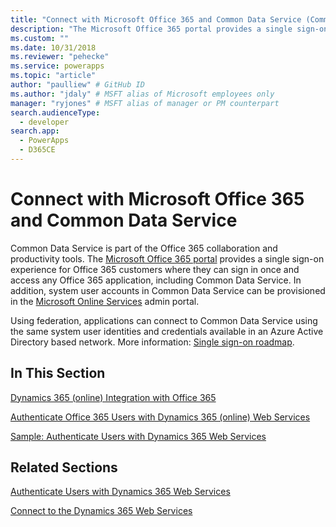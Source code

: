 ```yaml
---
title: "Connect with Microsoft Office 365 and Common Data Service (Common Data Service) | Microsoft Docs" # Intent and product brand in a unique string of 43-59 chars including spaces
description: "The Microsoft Office 365 portal provides a single sign-on experience for Office 365 customers where they can sign in once and access any Office 365 application" # 115-145 characters including spaces. This abstract displays in the search result.
ms.custom: ""
ms.date: 10/31/2018
ms.reviewer: "pehecke"
ms.service: powerapps
ms.topic: "article"
author: "paulliew" # GitHub ID
ms.author: "jdaly" # MSFT alias of Microsoft employees only
manager: "ryjones" # MSFT alias of manager or PM counterpart
search.audienceType: 
  - developer
search.app: 
  - PowerApps
  - D365CE
---
```

# Connect with Microsoft Office 365 and Common Data Service

Common Data Service is part of the Office 365 collaboration and productivity tools. The [Microsoft Office 365 portal](https://www.microsoft.com/office365) provides a single sign-on experience for Office 365 customers where they can sign in once and access any Office 365 application, including Common Data Service. In addition, system user accounts in Common Data Service can be provisioned in the [Microsoft Online Services](https://portal.microsoftonline.com/) admin portal.  
  
 Using federation, applications can connect to Common Data Service using the same system user identities and credentials available in an Azure Active Directory based network. More information: [Single sign-on roadmap](https://technet.microsoft.com/library/hh967643.aspx).  
  
## In This Section  
 [Dynamics 365 (online) Integration with Office 365](online-integration-office-365.md)  
  
 [Authenticate Office 365 Users with Dynamics 365 (online) Web Services](/dynamics365/customer-engagement/developer/authenticate-office-365-users-customer-engagement-web-services)  
  
 [Sample: Authenticate Users with Dynamics 365 Web Services](/dynamics365/customer-engagement/developer/sample-authenticate-users-web-services)  
  
## Related Sections  
 [Authenticate Users with Dynamics 365 Web Services](/dynamics365/customer-engagement/developer/authenticate-users)  
  
 [Connect to the Dynamics 365 Web Services](/dynamics365/customer-engagement/developer/authenticate-office-365-users-customer-engagement-web-services)  
 